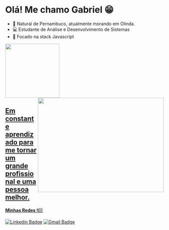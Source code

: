 # Olá! Me chamo Gabriel 😁

- 📍  Natural de Pernambuco, atualmente morando em Olinda.
- 💻 Estudante de Análise e Desenvolvimento de Sistemas
- 🌱 Focado na stack Javascript

 <div>
  <a href="https://github.com/gabrielcarfepro">
  <!--<img height="172em" src="https://github-readme-stats.vercel.app/api?username=gabrielcarfepro&show_icons=true&theme=dark&include_all_commits=true&count_private=true"/>-->
  <img height="172em" src="https://github-readme-stats.vercel.app/api/top-langs/?username=gabrielcarfepro&layout=compact&langs_count=7&theme=dark"/>
  <img align="right" width="400px" height="300px" src="https://cdn.discordapp.com/attachments/933417183273422901/933419317389832192/giphy.gif" />
</div>

## Em constante aprendizado para me tornar um grande profissional e uma pessoa melhor.

#### Minhas Redes 👇🏼

[![Linkedin Badge](https://img.shields.io/badge/-LinkedIn-blue?style=flat-square&logo=Linkedin&logoColor=white&link=https://www.linkedin.com/in/gabrielcarfe/)](https://www.linkedin.com/in/gabrielcarfe/)  [![Gmail Badge](https://img.shields.io/badge/-gabrielcarfepro@gmail.com-6633cc?style=flat-square&logo=Gmail&logoColor=white&link=mailto:gabrielcarfepro@gmail.com)](mailto:gabrielcarfepro@gmail.com)



<!---
gabrielcarfepro/gabrielcarfepro is a ✨ special ✨ repository because its `README.md` (this file) appears on your GitHub profile.
You can click the Preview link to take a look at your changes.
--->
